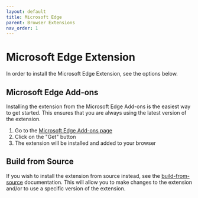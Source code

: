 ```yaml
---
layout: default
title: Microsoft Edge
parent: Browser Extensions
nav_order: 1
---
```


# Microsoft Edge Extension
In order to install the Microsoft Edge Extension, see the options below.

## Microsoft Edge Add-ons
Installing the extension from the Microsoft Edge Add-ons is the easiest way to get started. This ensures that you are always using the latest version of the extension.

1. Go to the [Microsoft Edge Add-ons page](https://microsoftedge.microsoft.com/addons/detail/aliasvault/kabaanafahnjkfkplbnllebdmppdemfo)
2. Click on the "Get" button
3. The extension will be installed and added to your browser

## Build from Source
If you wish to install the extension from source instead, see the [build-from-source](build-from-source.md) documentation. This will allow you to make changes to the extension and/or to use a specific version of the extension.
